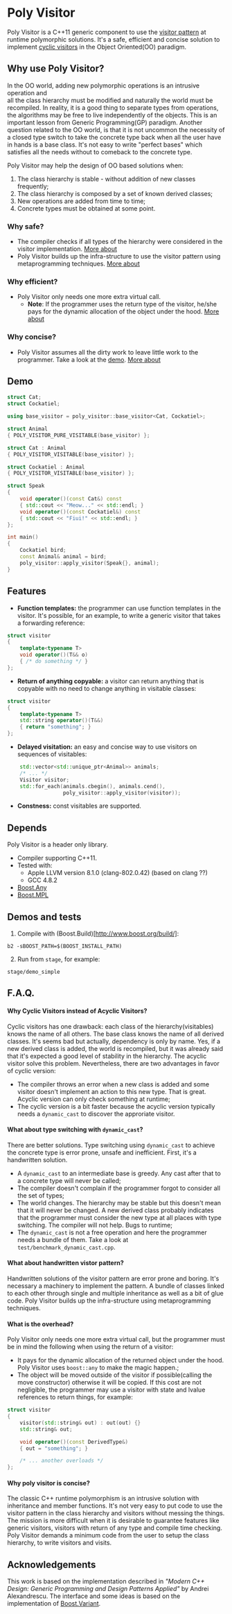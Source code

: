 # Poly Visitor

Poly Visitor is a C++11 generic component to use the [visitor pattern](https://en.wikipedia.org/wiki/Visitor_pattern) at
runtime polymorphic solutions. It's a safe, efficient and concise
solution to implement [cyclic visitors](#why-cyclic-visitors-instead-of-acyclic-visitors) in the Object Oriented(OO)
paradigm. 

## Why use Poly Visitor?
In the OO world, adding new polymorphic operations is an intrusive operation and  
all the class hierarchy must be modified and naturally the world must be recompiled. 
In reality, it is a good thing to separate types from operations, the algorithms 
may be free to live independently of the objects. This is an important lesson from Generic Programming(GP) paradigm.
Another question related to the OO world, is that it is not uncommon the necessity of a closed type switch to take the concrete type back when all the user have in hands is a base class. It's not easy to write "perfect bases" which
satisfies all the needs without to comeback to the concrete type.

Poly Visitor may help the design of OO based solutions when:
1. The class hierarchy is stable - without addition of new classes frequently;
1. The class hierarchy is composed by a set of known derived classes;
1. New operations are added from time to time;
1. Concrete types must be obtained at some point.

### Why safe?
- The compiler checks if all types of the hierarchy were considered in the visitor implementation. [More about](#what-about-type-switching-with-dynamic_cast)
- Poly Visitor builds up the infra-structure to use the visitor pattern using metaprogramming techniques. [More about](#what-about-handwritten-vistor-pattern)

### Why efficient?
- Poly Visitor only needs one more extra virtual call.
  - **Note**: If the programmer uses the return type of the visitor, he/she pays for the dynamic allocation of the object under the hood. [More about](#what-is-the-overhead)
  
### Why concise?
- Poly Visitor assumes all the dirty work to leave little work to the programmer. Take a look at the [demo](#demo). [More about](#tell-me-more-why-poly-visitor-is-concise)

## Demo

```c++
struct Cat;
struct Cockatiel;

using base_visitor = poly_visitor::base_visitor<Cat, Cockatiel>;

struct Animal
{ POLY_VISITOR_PURE_VISITABLE(base_visitor) };

struct Cat : Animal
{ POLY_VISITOR_VISITABLE(base_visitor) };

struct Cockatiel : Animal
{ POLY_VISITOR_VISITABLE(base_visitor) };

struct Speak
{
    void operator()(const Cat&) const 
    { std::cout << "Meow..." << std::endl; }    
    void operator()(const Cockatiel&) const
    { std::cout << "Fiui!" << std::endl; }
};

int main()
{
    Cockatiel bird;
    const Animal& animal = bird;
    poly_visitor::apply_visitor(Speak{}, animal);
}
```

## Features
* **Function templates:** the programmer can use function templates in the visitor. It's possible, for an example, to write a generic visitor that takes a forwarding reference:
```c++
struct visitor
{
    template<typename T>
    void operator()(T&& o)
    { /* do something */ }
};
```
* **Return of anything copyable:** a visitor can return anything that is copyable with no need to change anything in visitable classes:
```c++
struct visitor
{
    template<typename T>
    std::string operator()(T&&)
    { return "something"; }
};
```
* **Delayed visitation:** an easy and concise way to use visitors on sequences of visitables:
```c++
    std::vector<std::unique_ptr<Animal>> animals;
    /* ... */
    Visitor visitor;
    std::for_each(animals.cbegin(), animals.cend(),
                  poly_visitor::apply_visitor(visitor));
```    
* **Constness:** const visitables are supported.

## Depends
Poly Visitor is a header only library.
* Compiler supporting C++11.
* Tested with:
  * Apple LLVM version 8.1.0 (clang-802.0.42) (based on clang ??)
  * GCC 4.8.2
* [Boost.Any](http://www.boost.org/doc/libs/1_64_0/doc/html/any.html)
* [Boost.MPL](http://www.boost.org/doc/libs/1_64_0/libs/mpl/doc/index.html)

## Demos and tests
1. Compile with (Boost.Build)[http://www.boost.org/build/]:
```
b2 -sBOOST_PATH=$(BOOST_INSTALL_PATH)
```
2. Run from `stage`, for example:
```
stage/demo_simple
```

## F.A.Q.

#### Why Cyclic Visitors instead of Acyclic Visitors?
Cyclic visitors has one drawback: each class of the hierarchy(visitables) knows the name of all others. The base class knows the name of all derived classes. It's seems bad but actually, dependency is only by name. Yes, if a new derived class is added, the world is recompiled, but it was already said that it's expected a good level of stability in the hierarchy. The acyclic visitor solve this problem. Nevertheless, there are two advantages in favor of cyclic version:
* The compiler throws an error when a new class is added and some visitor doesn't implement an action to this new type. That is great. Acyclic version can only check something at runtime;
* The cyclic version is a bit faster because the acyclic version typically needs a `dynamic_cast` to discover the approriate visitor.

#### What about type switching with `dynamic_cast`?
There are better solutions. Type switching using `dynamic_cast` to achieve the concrete type is error prone, unsafe and inefficient. First, it's a handwritten solution.
- A `dynamic_cast` to an intermediate base is greedy. Any cast after that to a concrete type will never be called;
- The compiler doesn't complain if the programmer forgot to consider all the set of types;
- The world changes. The hierarchy may be stable but this doesn't mean that it will never be changed. A new derived class probably indicates that the programmer must consider the new type at all places with type switching. The compiler will not help. Bugs to runtime;
- The `dynamic_cast` is not a free operation and here the programmer needs a bundle of them. Take a look at `test/benchmark_dynamic_cast.cpp`.

#### What about handwritten vistor pattern?
Handwritten solutions of the visitor pattern are error prone and boring. It's necessary a machinery to implement the pattern. A bundle of classes linked to each other through single and multiple inheritance as well as a bit of glue code. Poly Visitor builds up the infra-structure using metaprogramming techniques.

#### What is the overhead?
Poly Visitor only needs one more extra virtual call, but the programmer must be in mind the following when using the return of a visitor:
  * It pays for the dynamic allocation of the returned object under the hood. Poly Visitor uses `boost::any` to make the magic happen.;
  * The object will be moved outside of the visitor if possible(calling the move constructor) otherwise it will be copied.
If this cost are not negligible, the programmer may use a visitor with state and lvalue references to return things, for example:
```c++
struct visitor
{
    visitor(std::string& out) : out(out) {}
    std::string& out;

    void operator()(const DerivedType&)
    { out = "something"; }

    /* ... another overloads */
};
```

#### Why poly visitor is concise?
The classic C++ runtime polymorphism is an intrusive solution with inheritance and member functions. It's not very easy to put code to use the visitor pattern in the class hierarchy and visitors without messing the things. The mission is more difficult when it is desirable to guarantee features like generic visitors, visitors with return of any type and compile time checking. Poly Visitor demands a minimum code from the user to setup the class hierarchy, to write visitors and visits.


## Acknowledgements
This work is based on the implementation described in *"Modern C++ Design: Generic Programming and Design Patterns Applied"* by Andrei Alexandrescu. The interface and some ideas is based on the implementation of [Boost.Variant](http://www.boost.org/doc/libs/1_64_0/doc/html/variant.html).
